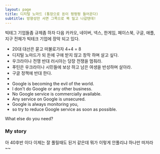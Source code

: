 ```yaml
---
layout: page
title: 디지털 노마드 (통장으로 돈이 펑펑펑 들어온다)
subtitle: 방향성만 서면 그쪽으로 쭉 밀고 나갈텐데!
---
```


빅테그 기업들좀 규제좀 하자 다음 카카오, 네이버, 넥스, 한게임, 페이스북, 구글, 애플, 지구 전체가 빅테크 기업에 장악 되고 있다.

- 20대 대선은 묻고 떠불로가자 4+4 = 8 
- 디지털 노마드가 되 돈에 구애 받지 않고 창작 하며 살고 싶다.
- 우크라이나 전쟁 반대 러시아는 당장 전쟁을 멈춰라.
- 푸틴은 우크라이나 시민들에 보상 하고 남은 여생을 반성하며 살아라.
- 구글 정책에 반대 한다.
- 
- Google is becoming the evil of the world.
- I don't do Google or any other business.
- No Google service is commercially available.
- Any service on Google is unsecured.
- Google is always monitoring you,
- so try to reduce Google service as soon as possible.

What else do you need?

### My story

아 40후반 이다 이제는 잘 풀릴때도 된거 같은데 뭐가 이렇게 안풀리냐 하나만 떠저라~~
